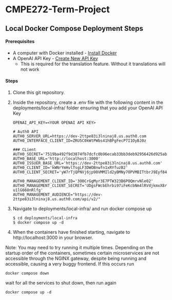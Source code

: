 # CMPE272-Term-Project

## Local Docker Compose Deployment Steps

#### Prerequisites

-   A computer with Docker installed - [Install Docker](https://docs.docker.com/get-docker/)
-   A OpenAI API Key - [Create New API Key](https://beta.openai.com/account/api-keys)
    -   This is required for the translation feature. Without it translations will not work

#### Steps

1.  Clone this git repository.
2.  Inside the repository, create a .env file with the following content in the deployments/local-infra/ folder
    ensuring that you add your OpenAI API Key

    ```
    OPENAI_API_KEY=<YOUR OPENAI API KEY>

    # Auth0 API
    AUTH0_SERVER_URL=https://dev-2ttpe83i3lninaj8.us.auth0.com
    AUTH0_INTERFACE_CLIENT_ID=ZRU5C0kWtPWbs41hBPgFecP7I1OyBJ0z

    ### CLient
    AUTH0_SECRET='7519ba492f9d3874fb7dcfc0b96ecab33bb3deb92956426d925abaf52b63b264'
    AUTH0_BASE_URL='http://localhost:3000'
    AUTH0_ISSUER_BASE_URL='https://dev-2ttpe83i3lninaj8.us.auth0.com'
    AUTH0_CLIENT_ID='kWNrYmHvlTsgLF3DWOBnwfn1xRYfuzB2'
    AUTH0_CLIENT_SECRET='yW7rTjQPNVj6jp90VMMIld2yBMNy7OPVMBITtbrJ9Eyf840ksUoFOBgHMNxiMYgp'

    AUTH0_MANAGEMENT_CLIENT_ID='3O0CrGgMyr3E7PTW323B6POQmrvNle02'
    AUTH0_MANAGEMENT_CLIENT_SECRET='UDgsFWcbEhrbi97iFeKcbNm4lRVdjkmxX8rD2vIFwvRQ0ObKQS8-u1lG66OnRlfg'
    AUTH0_MANAGEMENT_AUDIENCE="https://dev-2ttpe83i3lninaj8.us.auth0.com/api/v2/"
    ```

3.  Navigate to deployments/local-infra/ and run docker compose up

    ```
    $ cd deployments/local-infra
    $ docker compose up -d
    ```

4.  When the containers have finished starting, navigate to http://localhost:3000 in your browser.

Note: You may need to try running it multiple times. Depending on the startup order of the containers, sometimes certain microservices are not accessible through the NGINX gateway, despite being running and accessible, causing a very buggy frontend. If this occurs run

```
docker compose down
```

wait for all the services to shut down, then run again

```
docker compose up -d
```
